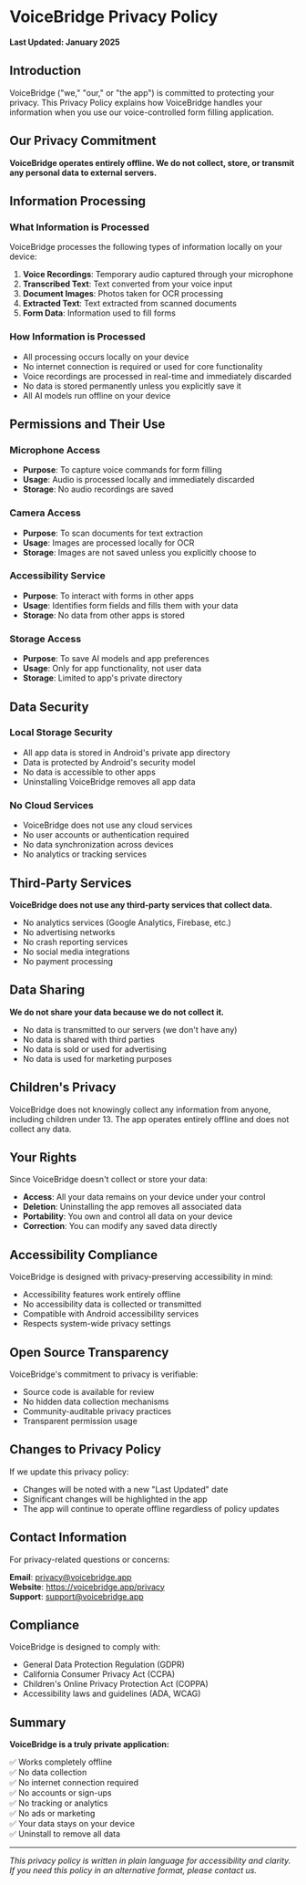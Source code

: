 # VoiceBridge Privacy Policy

**Last Updated: January 2025**

## Introduction

VoiceBridge ("we," "our," or "the app") is committed to protecting your privacy. This Privacy Policy explains how VoiceBridge handles your information when you use our voice-controlled form filling application.

## Our Privacy Commitment

**VoiceBridge operates entirely offline. We do not collect, store, or transmit any personal data to external servers.**

## Information Processing

### What Information is Processed

VoiceBridge processes the following types of information locally on your device:

1. **Voice Recordings**: Temporary audio captured through your microphone
2. **Transcribed Text**: Text converted from your voice input
3. **Document Images**: Photos taken for OCR processing
4. **Extracted Text**: Text extracted from scanned documents
5. **Form Data**: Information used to fill forms

### How Information is Processed

- All processing occurs locally on your device
- No internet connection is required or used for core functionality
- Voice recordings are processed in real-time and immediately discarded
- No data is stored permanently unless you explicitly save it
- All AI models run offline on your device

## Permissions and Their Use

### Microphone Access
- **Purpose**: To capture voice commands for form filling
- **Usage**: Audio is processed locally and immediately discarded
- **Storage**: No audio recordings are saved

### Camera Access
- **Purpose**: To scan documents for text extraction
- **Usage**: Images are processed locally for OCR
- **Storage**: Images are not saved unless you explicitly choose to

### Accessibility Service
- **Purpose**: To interact with forms in other apps
- **Usage**: Identifies form fields and fills them with your data
- **Storage**: No data from other apps is stored

### Storage Access
- **Purpose**: To save AI models and app preferences
- **Usage**: Only for app functionality, not user data
- **Storage**: Limited to app's private directory

## Data Security

### Local Storage Security
- All app data is stored in Android's private app directory
- Data is protected by Android's security model
- No data is accessible to other apps
- Uninstalling VoiceBridge removes all app data

### No Cloud Services
- VoiceBridge does not use any cloud services
- No user accounts or authentication required
- No data synchronization across devices
- No analytics or tracking services

## Third-Party Services

**VoiceBridge does not use any third-party services that collect data.**

- No analytics services (Google Analytics, Firebase, etc.)
- No advertising networks
- No crash reporting services
- No social media integrations
- No payment processing

## Data Sharing

**We do not share your data because we do not collect it.**

- No data is transmitted to our servers (we don't have any)
- No data is shared with third parties
- No data is sold or used for advertising
- No data is used for marketing purposes

## Children's Privacy

VoiceBridge does not knowingly collect any information from anyone, including children under 13. The app operates entirely offline and does not collect any data.

## Your Rights

Since VoiceBridge doesn't collect or store your data:

- **Access**: All your data remains on your device under your control
- **Deletion**: Uninstalling the app removes all associated data
- **Portability**: You own and control all data on your device
- **Correction**: You can modify any saved data directly

## Accessibility Compliance

VoiceBridge is designed with privacy-preserving accessibility in mind:

- Accessibility features work entirely offline
- No accessibility data is collected or transmitted
- Compatible with Android accessibility services
- Respects system-wide privacy settings

## Open Source Transparency

VoiceBridge's commitment to privacy is verifiable:

- Source code is available for review
- No hidden data collection mechanisms
- Community-auditable privacy practices
- Transparent permission usage

## Changes to Privacy Policy

If we update this privacy policy:

- Changes will be noted with a new "Last Updated" date
- Significant changes will be highlighted in the app
- The app will continue to operate offline regardless of policy updates

## Contact Information

For privacy-related questions or concerns:

**Email**: privacy@voicebridge.app  
**Website**: https://voicebridge.app/privacy  
**Support**: support@voicebridge.app

## Compliance

VoiceBridge is designed to comply with:

- General Data Protection Regulation (GDPR)
- California Consumer Privacy Act (CCPA)
- Children's Online Privacy Protection Act (COPPA)
- Accessibility laws and guidelines (ADA, WCAG)

## Summary

**VoiceBridge is a truly private application:**

✅ Works completely offline  
✅ No data collection  
✅ No internet connection required  
✅ No accounts or sign-ups  
✅ No tracking or analytics  
✅ No ads or marketing  
✅ Your data stays on your device  
✅ Uninstall to remove all data  

---

*This privacy policy is written in plain language for accessibility and clarity. If you need this policy in an alternative format, please contact us.*